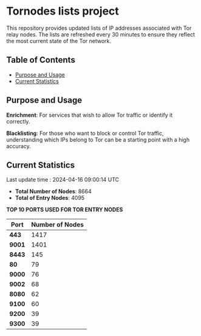 # Tornodes lists project

This repository provides updated lists of IP addresses associated with Tor relay nodes. The lists are refreshed every 30 minutes to ensure they reflect the most current state of the Tor network.

## Table of Contents

- [Purpose and Usage](#purpose-and-usage)
- [Current Statistics](#current-statistics)


## Purpose and Usage

**Enrichment**: For services that wish to allow Tor traffic or identify it correctly.

**Blacklisting**: For those who want to block or control Tor traffic, understanding which IPs belong to Tor can be a starting point with a high accuracy.

## Current Statistics

Last update time : 2024-04-16 09:00:14 UTC

- **Total Number of Nodes**: 8664
- **Total of Entry Nodes**: 4095

**TOP 10 PORTS USED FOR TOR ENTRY NODES**

| **Port** | **Number of Nodes** |
|------|-----------------|
| **443**   | 1417  |
| **9001**   | 1401  |
| **8443**   | 145  |
| **80**   | 79  |
| **9000**   | 76  |
| **9002**   | 68  |
| **8080**   | 62  |
| **9100**   | 60  |
| **9200**   | 39  |
| **9300**   | 39  |

